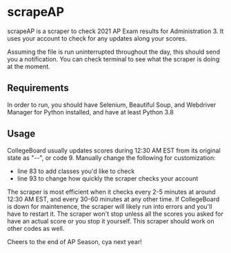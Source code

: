 # scrapeAP

scrapeAP is a scraper to check 2021 AP Exam results for Administration 3. It uses your account to check for any updates along your scores.

Assuming the file is run uninterrupted throughout the day, this should send you a notification. You can check terminal to see what the scraper is doing at the moment.

## Requirements

In order to run, you should have Selenium, Beautiful Soup, and Webdriver Manager for Python installed, and have at least Python 3.8

## Usage

CollegeBoard usually updates scores during 12:30 AM EST from its original state as "--", or code 9.
Manually change the following for customization:

* line 83 to add classes you'd like to check
* line 93 to change how quickly the scraper checks your account

The scraper is most efficient when it checks every 2-5 minutes at around 12:30 AM EST, and every 30-60 minutes at any other time. If CollegeBoard is down for maintenence, the scraper will likely run into errors and you'll have to restart it. The scraper won't stop unless all the scores you asked for have an actual score or you stop it yourself. This scraper should work on other codes as well.

Cheers to the end of AP Season, cya next year!
